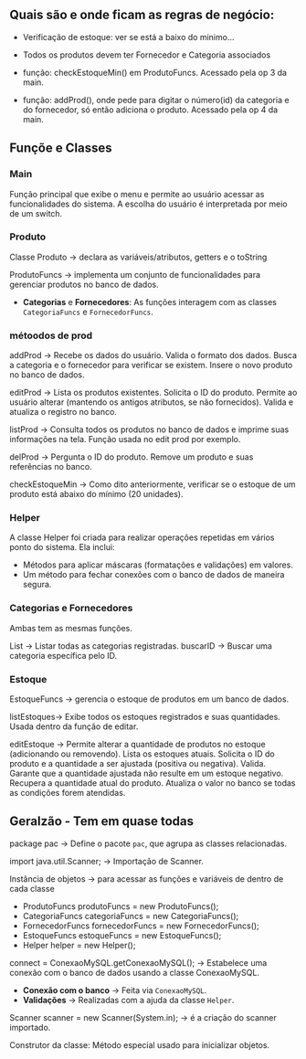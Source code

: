 ## Quais são e onde ficam as regras de negócio:

- Verificação de estoque: ver se está a baixo do minimo...
- Todos os produtos devem ter Fornecedor e Categoria associados

- função: checkEstoqueMin() em ProdutoFuncs. Acessado pela op 3 da main.
- função: addProd(), onde pede para digitar o número(id) da categoria e do fornecedor, só então adiciona o produto. Acessado pela op 4 da main.

## Funçõe e Classes
### Main
Função principal que exibe o menu e permite ao usuário acessar as funcionalidades do sistema. A escolha do usuário é interpretada por meio de um switch.

### Produto
Classe Produto -> declara as variáveis/atributos, getters e o toString 

ProdutoFuncs -> implementa um conjunto de funcionalidades para gerenciar produtos no banco de dados.
  - **Categorias** e **Fornecedores**: As funções interagem com as classes `CategoriaFuncs` e `FornecedorFuncs`.

### métoodos de prod

addProd -> Recebe os dados do usuário. Valida o formato dos dados. Busca a categoria e o fornecedor para verificar se existem. Insere o novo produto no banco de dados.

editProd -> Lista os produtos existentes. Solicita o ID do produto. Permite ao usuário alterar (mantendo os antigos atributos, se não fornecidos). Valida e atualiza o registro no banco.

listProd -> Consulta todos os produtos no banco de dados e imprime suas informações na tela. Função usada no edit prod por exemplo.

delProd -> Pergunta o ID do produto. Remove um produto e suas referências no banco.

checkEstoqueMin -> Como dito anteriormente, verificar se o estoque de um produto está abaixo do mínimo (20 unidades).

### Helper
A classe Helper foi criada para realizar operações repetidas em vários ponto do sistema. Ela inclui:
- Métodos para aplicar máscaras (formatações e validações) em valores.
- Um método para fechar conexões com o banco de dados de maneira segura.

### Categorias e Fornecedores
Ambas tem as mesmas funções.

List -> Listar todas as categorias registradas.
buscarID -> Buscar uma categoria específica pelo ID.

### Estoque
EstoqueFuncs -> gerencia o estoque de produtos em um banco de dados. 

listEstoques-> Exibe todos os estoques registrados e suas quantidades. Usada dentro da função de editar.

editEstoque -> Permite alterar a quantidade de produtos no estoque (adicionando ou removendo). Lista os estoques atuais. Solicita o ID do produto e a quantidade a ser ajustada (positiva ou negativa). Valida. Garante que a quantidade ajustada não resulte em um estoque negativo. Recupera a quantidade atual do produto. Atualiza o valor no banco se todas as condições forem atendidas. 

## Geralzão - Tem em quase todas

package pac -> Define o pacote `pac`, que agrupa as classes relacionadas. 

import java.util.Scanner; -> Importação de Scanner.

Instância de objetos -> para acessar as funções e variáveis de dentro de cada classe

- ProdutoFuncs produtoFuncs = new ProdutoFuncs(); 
- CategoriaFuncs categoriaFuncs = new CategoriaFuncs();
- FornecedorFuncs fornecedorFuncs = new FornecedorFuncs();
- EstoqueFuncs estoqueFuncs = new EstoqueFuncs();
- Helper helper = new Helper();

connect = ConexaoMySQL.getConexaoMySQL(); -> Estabelece uma conexão com o banco de dados usando a classe ConexaoMySQL.

- **Conexão com o banco** -> Feita via `ConexaoMySQL`.
- **Validações** -> Realizadas com a ajuda da classe `Helper`.

Scanner scanner = new Scanner(System.in); -> é a criação do scanner importado.

Construtor da classe: Método especial usado para inicializar objetos.
